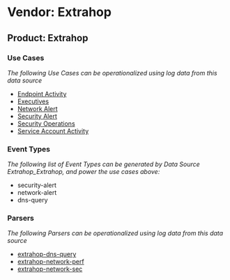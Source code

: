 Vendor: Extrahop
================
Product: Extrahop
-----------------

### Use Cases

_The following Use Cases can be operationalized using log data from this data source_

* [Endpoint Activity](../UseCases/usecase_endpoint_activity.md)
* [Executives](../UseCases/usecase_executives.md)
* [Network Alert](../UseCases/usecase_network_alert.md)
* [Security Alert](../UseCases/usecase_security_alert.md)
* [Security Operations](../UseCases/usecase_security_operations.md)
* [Service Account Activity](../UseCases/usecase_service_account_activity.md)


### Event Types

_The following list of Event Types can be generated by Data Source Extrahop_Extrahop, and power the use cases above:_

- security-alert
- network-alert
- dns-query


### Parsers

_The following Parsers can be operationalized using log data from this data source_

* [extrahop-dns-query](../Parsers/parserContent_extrahop-dns-query.md)
* [extrahop-network-perf](../Parsers/parserContent_extrahop-network-perf.md)
* [extrahop-network-sec](../Parsers/parserContent_extrahop-network-sec.md)
